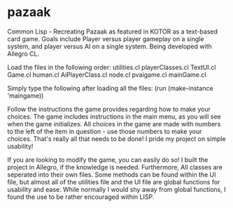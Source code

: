 # pazaak
Common Lisp - Recreating Pazaak as featured in KOTOR as a text-based card game. Goals include Player versus player gameplay on a single system, and player versus AI on a single system. Being developed with Allegro CL.

Load the files in the following order:
utilities.cl
playerClasses.cl
TextUI.cl
Game.cl
human.cl
AiPlayerClass.cl
node.cl
pvaigame.cl
mainGame.cl

Simply type the following after loading all the files:
	(run (make-instance 'maingame))

Follow the instructions the game provides regarding how to make your choices.
The game includes instructions in the main menu, as you will see when the game initializes.
All choices in the game are made with numbers to the left of the item in question - use those numbers to make your choices.
That's really all that needs to be done! I pride my project on simple usability!

If you are looking to modify the game, you can easily do so! I built the project in Allegro, if the knowledge is needed.
Furthermore, All classes are seperated into their own files. Some methods can be found within the UI file, but almost all of the
utilities file and the UI file are global functions for usability and ease. While normally I would shy away from global functions,
I found the use to be rather encouraged within LISP.
